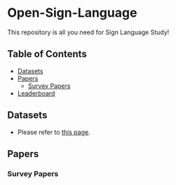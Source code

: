 # Open-Sign-Language
This repository is all you need for Sign Language Study!

## Table of Contents
- [Datasets](#datasets)  
- [Papers](#papers)
  - [Survey Papers](#survey-papers)
- [Leaderboard](#leaderboard)


## Datasets
- Please refer to [this page](helper/datasets.md).

## Papers
### Survey Papers
